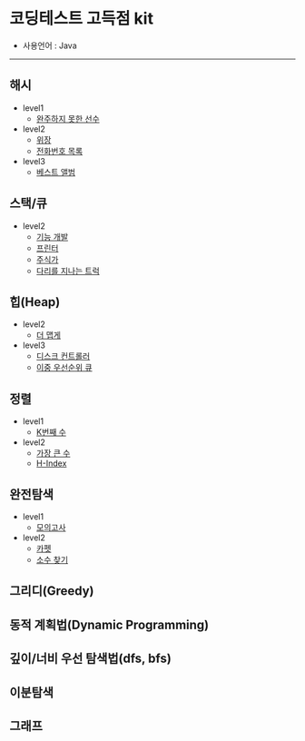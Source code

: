 # 코딩테스트 고득점 kit
   * 사용언어 : Java
[]()
<hr>

## 해시
  * level1
     * [완주하지 못한 선수](https://github.com/courage331/Programmers/blob/master/Programmers/src/coding_test/highscore_kit/hash/level1/UnsucessfulPlayer.java)
  * level2      
     * [위장](https://github.com/courage331/Programmers/blob/master/Programmers/src/coding_test/highscore_kit/hash/level2/Camouflage.java)
     * [전화번호 목록](https://github.com/courage331/Programmers/blob/master/Programmers/src/coding_test/highscore_kit/hash/level2/PhonenumberList.java)
   * level3 
     * [베스트 앨범](https://github.com/courage331/Programmers/blob/master/Programmers/src/coding_test/highscore_kit/hash/level3/Bestalbum.java) 


 ## 스택/큐
 * level2
   * [기능 개발](https://github.com/courage331/Programmers/blob/master/Programmers/src/coding_test/highscore_kit/stack_queue/level2/FunctionDevelopment.java)
   * [프린터](https://github.com/courage331/Programmers/blob/master/Programmers/src/coding_test/highscore_kit/stack_queue/level2/Printer.java)
   * [주식가](https://github.com/courage331/Programmers/blob/master/Programmers/src/coding_test/highscore_kit/stack_queue/level2/StockPrice.java)
   * [다리를 지나는 트럭](https://github.com/courage331/Programmers/blob/master/Programmers/src/coding_test/highscore_kit/stack_queue/level2/Truck_Pass_Bridge.java)

## 힙(Heap)
* level2
  * [더 맵게](https://github.com/courage331/Programmers/blob/master/Programmers/src/coding_test/highscore_kit/heap/level2/Hotter.java)
* level3
  * [디스크 컨트롤러](https://github.com/courage331/Programmers/blob/master/Programmers/src/coding_test/highscore_kit/heap/level3/Disk_Controller.java)
  * [이중 우선순위 큐](https://github.com/courage331/Programmers/blob/master/Programmers/src/coding_test/highscore_kit/heap/level3/Double_Priority_Queue.java)

## 정렬
* level1
  * [K번째 수](https://github.com/courage331/Programmers/blob/master/Programmers/src/coding_test/highscore_kit/sort/level1/Kth_Number.java)
* level2
  * [가장 큰 수](https://github.com/courage331/Programmers/blob/master/Programmers/src/coding_test/highscore_kit/sort/level2/Biggest_Number.java)
  * [H-Index](https://github.com/courage331/Programmers/blob/master/Programmers/src/coding_test/highscore_kit/sort/level2/H_Index.java)
  
## 완전탐색
* level1
  * [모의고사](https://github.com/courage331/Programmers/blob/master/Programmers/src/coding_test/highscore_kit/bruteforce/level1/SemiTest.java)
* level2
  * [카펫](https://github.com/courage331/Programmers/blob/master/Programmers/src/coding_test/highscore_kit/bruteforce/level2/Carpet.java) 
  * [소수 찾기](https://github.com/courage331/Programmers/blob/master/Programmers/src/coding_test/highscore_kit/bruteforce/level2/PrimeNumber.java) 


## 그리디(Greedy)


## 동적 계획법(Dynamic Programming)


## 깊이/너비 우선 탐색법(dfs, bfs)


## 이분탐색


## 그래프


